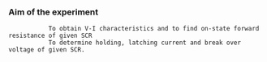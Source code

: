 ### Aim of the experiment
               To obtain V-I characteristics and to find on-state forward resistance of given SCR 
               To determine holding, latching current and break over voltage of given SCR.
